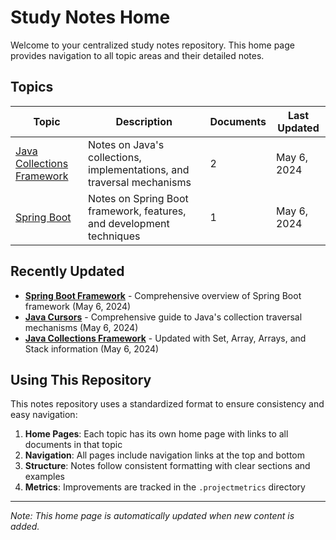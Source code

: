 # Study Notes Home

Welcome to your centralized study notes repository. This home page provides navigation to all topic areas and their detailed notes.

## Topics

| Topic | Description | Documents | Last Updated |
|-------|-------------|-----------|-------------|
| [Java Collections Framework](Collection%20framework/Home.md) | Notes on Java's collections, implementations, and traversal mechanisms | 2 | May 6, 2024 |
| [Spring Boot](Spring%20Boot/Home.md) | Notes on Spring Boot framework, features, and development techniques | 1 | May 6, 2024 |

## Recently Updated

- **[Spring Boot Framework](Spring%20Boot/Spring_Boot_Framework.md)** - Comprehensive overview of Spring Boot framework (May 6, 2024)
- **[Java Cursors](Collection%20framework/Java_Cursors.md)** - Comprehensive guide to Java's collection traversal mechanisms (May 6, 2024)
- **[Java Collections Framework](Collection%20framework/Java_Collections_Framework.md)** - Updated with Set, Array, Arrays, and Stack information (May 6, 2024)

## Using This Repository

This notes repository uses a standardized format to ensure consistency and easy navigation:

1. **Home Pages**: Each topic has its own home page with links to all documents in that topic
2. **Navigation**: All pages include navigation links at the top and bottom
3. **Structure**: Notes follow consistent formatting with clear sections and examples
4. **Metrics**: Improvements are tracked in the `.projectmetrics` directory

---

*Note: This home page is automatically updated when new content is added.* 